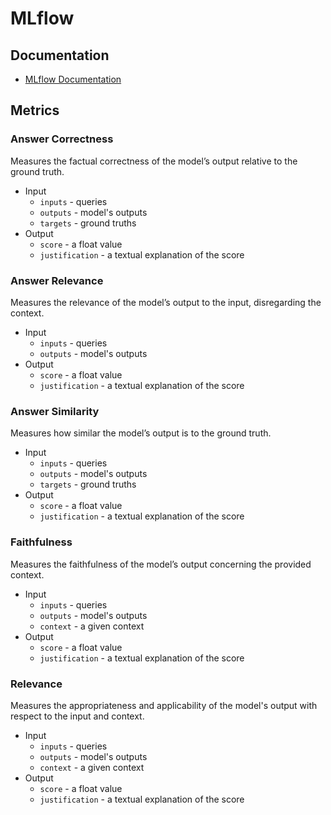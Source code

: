 # MLflow

## Documentation
- [MLflow Documentation](https://mlflow.org/docs/latest/index.html)

## Metrics

### Answer Correctness
Measures the factual correctness of the model’s output relative to the ground truth.

- Input
    - `inputs` - queries
    - `outputs` - model's outputs
    - `targets` - ground truths
- Output
    - `score` - a float value
    - `justification` - a textual explanation of the score

### Answer Relevance
Measures the relevance of the model’s output to the input, disregarding the context.

- Input
    - `inputs` - queries
    - `outputs` - model's outputs
- Output
    - `score` - a float value
    - `justification` - a textual explanation of the score

### Answer Similarity
Measures how similar the model’s output is to the ground truth.

- Input
    - `inputs` - queries
    - `outputs` - model's outputs
    - `targets` - ground truths
- Output
    - `score` - a float value
    - `justification` - a textual explanation of the score
    
### Faithfulness
Measures the faithfulness of the model’s output concerning the provided context.

- Input
    - `inputs` - queries
    - `outputs` - model's outputs
    - `context` - a given context
- Output
    - `score` - a float value
    - `justification` - a textual explanation of the score

### Relevance
Measures the appropriateness and applicability of the model's output with respect to the input and context.

- Input
    - `inputs` - queries
    - `outputs` - model's outputs
    - `context` - a given context
- Output
    - `score` - a float value
    - `justification` - a textual explanation of the score